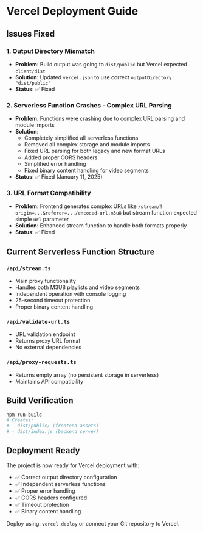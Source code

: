 # Vercel Deployment Guide

## Issues Fixed

### 1. Output Directory Mismatch
- **Problem**: Build output was going to `dist/public` but Vercel expected `client/dist`
- **Solution**: Updated `vercel.json` to use correct `outputDirectory: "dist/public"`
- **Status**: ✅ Fixed

### 2. Serverless Function Crashes - Complex URL Parsing
- **Problem**: Functions were crashing due to complex URL parsing and module imports
- **Solution**: 
  - Completely simplified all serverless functions
  - Removed all complex storage and module imports
  - Fixed URL parsing for both legacy and new format URLs
  - Added proper CORS headers
  - Simplified error handling
  - Fixed binary content handling for video segments
- **Status**: ✅ Fixed (January 11, 2025)

### 3. URL Format Compatibility  
- **Problem**: Frontend generates complex URLs like `/stream/?origin=...&referer=.../encoded-url.m3u8` but stream function expected simple `url` parameter
- **Solution**: Enhanced stream function to handle both formats properly
- **Status**: ✅ Fixed

## Current Serverless Function Structure

### `/api/stream.ts`
- Main proxy functionality
- Handles both M3U8 playlists and video segments
- Independent operation with console logging
- 25-second timeout protection
- Proper binary content handling

### `/api/validate-url.ts`
- URL validation endpoint
- Returns proxy URL format
- No external dependencies

### `/api/proxy-requests.ts`
- Returns empty array (no persistent storage in serverless)
- Maintains API compatibility

## Build Verification

```bash
npm run build
# Creates:
# - dist/public/ (frontend assets)
# - dist/index.js (backend server)
```

## Deployment Ready

The project is now ready for Vercel deployment with:
- ✅ Correct output directory configuration
- ✅ Independent serverless functions
- ✅ Proper error handling
- ✅ CORS headers configured
- ✅ Timeout protection
- ✅ Binary content handling

Deploy using: `vercel deploy` or connect your Git repository to Vercel.